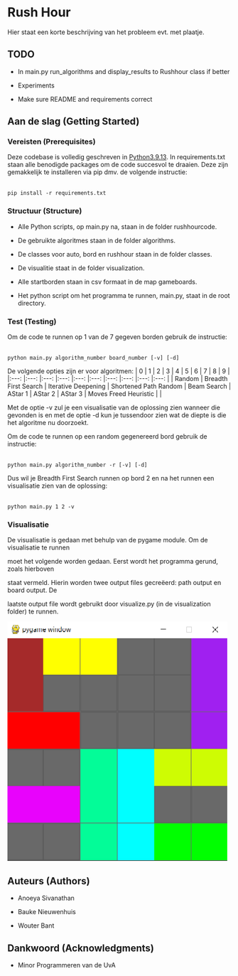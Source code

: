 
# Rush Hour

  

Hier staat een korte beschrijving van het probleem evt. met plaatje.

  

## TODO

  

- In main.py run_algorithms and display_results to Rushhour class if better

- Experiments

- Make sure README and requirements correct

  

## Aan de slag (Getting Started)

  

### Vereisten (Prerequisites)

  

Deze codebase is volledig geschreven in [Python3.9.13](https://www.python.org/downloads/). In requirements.txt staan alle benodigde packages om de code succesvol te draaien. Deze zijn gemakkelijk te installeren via pip dmv. de volgende instructie:

  

```

pip install -r requirements.txt

```

  

### Structuur (Structure)

  

* Alle Python scripts, op main.py na, staan in de folder rushhourcode.

- De gebruikte algoritmes staan in de folder algorithms.

- De classes voor auto, bord en rushhour staan in de folder classes.

- De visualitie staat in de folder visualization.

  

* Alle startborden staan in csv formaat in de map gameboards.

* Het python script om het programma te runnen, main.py, staat in de root directory.

  

### Test (Testing)

  

Om de code te runnen op 1 van de 7 gegeven borden gebruik de instructie:

  

```

python main.py algorithm_number board_number [-v] [-d]

```

De volgende opties zijn er voor algoritmen:
| 0 	| 1 	| 2 	| 3 	| 4 	| 5 	| 6 	| 7 	| 8 	| 9 	|
|:---:	|:---:	|:---:	|:---:	|:---:	|:---:	|:---:	|:---:	|:---:	|:---:	|
| Random 	| Breadth First Search 	| Iterative Deepening 	| Shortened Path Random 	| Beam Search 	| AStar 1 	| AStar 2 	| AStar 3 	| Moves Freed Heuristic 	|  	|

Met de optie -v zul je een visualisatie van de oplossing zien wanneer die gevonden is en met de optie -d kun je tussendoor zien wat de diepte is die het algoritme nu doorzoekt.

  Om de code te runnen op een random gegenereerd bord gebruik de instructie:
```

python main.py algorithm_number -r [-v] [-d]

```

Dus wil je Breadth First Search runnen op bord 2 en na het runnen een visualisatie zien van de oplossing:

  

```

python main.py 1 2 -v

```

  

### Visualisatie

  

De visualisatie is gedaan met behulp van de pygame module. Om de visualisatie te runnen

moet het volgende worden gedaan. Eerst wordt het programma gerund, zoals hierboven

staat vermeld. Hierin worden twee output files gecreëerd: path output en board output. De

laatste output file wordt gebruikt door visualize.py (in de visualization folder) te runnen.

  

![Voorbeeld visualisatie](visualization_demo.png)

  

## Auteurs (Authors)

  

* Anoeya Sivanathan

* Bauke Nieuwenhuis

* Wouter Bant

  

## Dankwoord (Acknowledgments)

  

* Minor Programmeren van de UvA